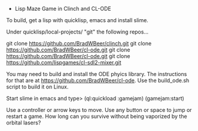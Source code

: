 * Lisp Maze Game in Clinch and CL-ODE

To build, get a lisp with quicklisp, emacs and install slime.

Under quicklisp/local-projects/ "git" the following repos...

git clone https://github.com/BradWBeer/clinch.git
git clone https://github.com/BradWBeer/cl-ode.git
git clone https://github.com/BradWBeer/cl-ode.git
git clone https://github.com/lispgames/cl-sdl2-mixer.git

You may need to build and install the ODE phyics library. The instructions for that are at https://github.com/BradWBeer/cl-ode. Use the build_ode.sh script to build it on Linux. 

Start slime in emacs and type> (ql:quickload :gamejam) (gamejam:start)

Use a controller or arrow keys to move. Use any button or space to jump or restart a game.
How long can you survive without being vaporized by the orbital lasers?
